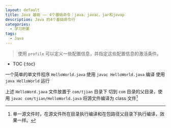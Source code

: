 ```yaml
---
layout: default
title: Java 基础 —— 4个基础命令：java、javac、jar和javap
description: Java 的4个基础命令行
categories: 
  - 学习积累
tags: 
  - Java
---
```


> 使用 `profile` 可以定义一些配置信息，并指定这些配置信息的激活条件。

<!-- more -->
* TOC
{:toc}

一个简单的单文件程序 `HelloWorld.java`
使用 `javac HelloWorld.java` 编译
使用 `java HelloWorld` 运行

上述 `HelloWord.java` 文件放置于 `com/tjian` 目录下
切到 `com` 目录的父目录，使用 `javac com/tjian/HelloWorld.java` 将源文件编译为 class 文件[^single_javac]

[^single_javac]: 单一源文件时，在源文件所在目录执行编译和在包路径父目录下执行编译，效果一样。
